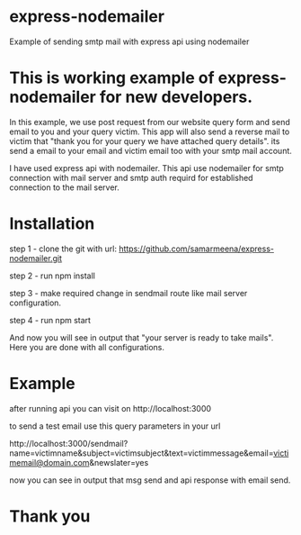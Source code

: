 # express-nodemailer
Example of sending smtp mail with express api using nodemailer

# This is working example of express-nodemailer for new developers.

In this example, we use post request from our website query form and send email to you and your query victim. This app will also send a reverse mail to victim that "thank you for your query we have attached query details". its send a email to your email and victim email too with your smtp mail account.

I have used express api with nodemailer. This api use nodemailer for smtp connection with mail server and smtp auth requird for established connection to the mail server.

# Installation

step 1 - clone the git with url: https://github.com/samarmeena/express-nodemailer.git

step 2 - run npm install

step 3 - make required change in sendmail route like mail server configuration.

step 4 - run npm start

And now you will see in output that "your server is ready to take mails". Here you are done with all configurations. 

# Example

after running api you can visit on http://localhost:3000

to send a test email use this query parameters in your url 

http://localhost:3000/sendmail?name=victimname&subject=victimsubject&text=victimmessage&email=victimemail@domain.com&newslater=yes

now you can see in output that msg send and api response with email send.

# Thank you
